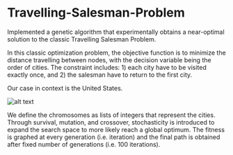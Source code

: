 # Travelling-Salesman-Problem
Implemented a genetic algorithm that experimentally obtains a near-optimal solution to the classic Travelling Salesman Problem.

In this classic optimization problem, the objective function is to minimize the distance travelling between nodes, with the decision variable being the order of cities. The constraint includes: 1) each city have to be visited exactly once, and 2) the salesman have to return to the first city.

Our case in context is the United States. 

![alt text](https://github.com/christopherfkk/Travelling-Salesman-Problem/blob/main/image.jpg?raw=true)

We define the chromosomes as lists of integers that represent the cities. Through survival, mutation, and crossover, stochasticity is introduced to expand the search space to more likely reach a global optimum. The fitness is graphed at every generation (i.e. iteration) and the final path is obtained after fixed number of generations (i.e. 100 iterations). 

